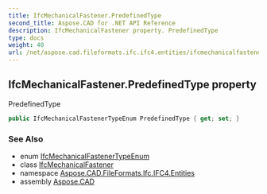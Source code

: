 ```yaml
---
title: IfcMechanicalFastener.PredefinedType
second_title: Aspose.CAD for .NET API Reference
description: IfcMechanicalFastener property. PredefinedType
type: docs
weight: 40
url: /net/aspose.cad.fileformats.ifc.ifc4.entities/ifcmechanicalfastener/predefinedtype/
---
```

## IfcMechanicalFastener.PredefinedType property

PredefinedType

```csharp
public IfcMechanicalFastenerTypeEnum PredefinedType { get; set; }
```

### See Also

* enum [IfcMechanicalFastenerTypeEnum](../../../aspose.cad.fileformats.ifc.ifc4.types/ifcmechanicalfastenertypeenum/)
* class [IfcMechanicalFastener](../)
* namespace [Aspose.CAD.FileFormats.Ifc.IFC4.Entities](../../ifcmechanicalfastener/)
* assembly [Aspose.CAD](../../../)


